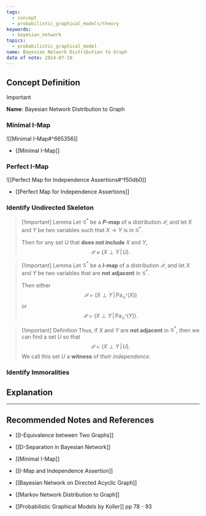 ```yaml
---
tags:
  - concept
  - probabilistic_graphical_models/theory
keywords:
  - bayesian_network
topics:
  - probabilistic_graphical_model
name: Bayesian Network Distribution to Graph
date of note: 2024-07-19
---
```


## Concept Definition

>[!important]
>**Name**: Bayesian Network Distribution to Graph

### Minimal I-Map

![[Minimal I-Map#^665356]]

- [[Minimal I-Map]]
### Perfect I-Map

![[Perfect Map for Independence Assertions#^f50db0]]

- [[Perfect Map for Independence Assertions]]

### Identify Undirected Skeleton


>[!important] Lemma
>Let $\mathcal{G}^{*}$ be a **$P$-map** of a distribution $\mathcal{P}$, and let $X$ and $Y$ be two variables such that $X \to Y$ is in $\mathcal{G}^{*}.$
>
>Then for any set $U$ that **does not include** $X$ and $Y$, $$\mathcal{P} \not\vDash \left( X \perp Y \,|\,U\right).$$


>[!important] Lemma
>Let $\mathcal{G}^{*}$ be a **$I$-map** of a distribution $\mathcal{P}$, and let $X$ and $Y$ be two variables that are **not adjacent** in $\mathcal{G}^{*}.$
>
>Then either $$\mathcal{P} \vDash \left( X \perp Y \,|\,\text{Pa}_{\mathcal{G}^{*}}(X)\right)$$ or $$\mathcal{P} \vDash \left( X \perp Y \,|\,\text{Pa}_{\mathcal{G}^{*}}(Y)\right).$$


>[!important] Definition
>Thus, if $X$ and $Y$ are **not adjacent** in $\mathcal{G}^{*}$, then we can find a set $U$ so that  $$\mathcal{P} \vDash \left( X \perp Y \,|\,U\right).$$ We call this set $U$ a **witness** of *their independence*.


### Identify Immoralities



## Explanation





-----------
##  Recommended Notes and References


- [[I-Equivalence between Two Graphs]]
- [[D-Separation in Bayesian Network]]
- [[Minimal I-Map]]
- [[I-Map and Independence Assertion]]
- [[Bayesian Network on Directed Acyclic Graph]]


- [[Markov Network Distribution to Graph]]

- [[Probabilistic Graphical Models by Koller]] pp 78 - 93